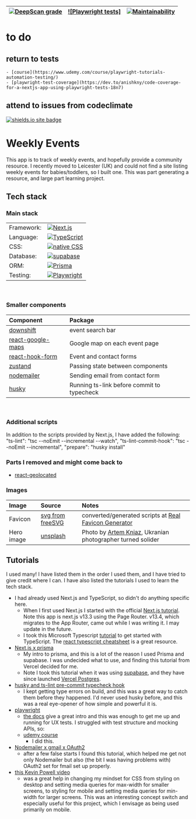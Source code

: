 | [![DeepScan grade](https://deepscan.io/api/teams/21109/projects/24531/branches/757226/badge/grade.svg)](https://deepscan.io/dashboard#view=project&tid=21109&pid=24531&bid=757226) | [![Playwright tests]](https://github.com/ccozens/weekly_events/actions/workflows/playwright.yml/badge.svg) | [![Maintainability](https://api.codeclimate.com/v1/badges/263399b727da56252285/maintainability)](https://codeclimate.com/github/ccozens/weekly_events/maintainability) |
| :--------------------------------------------------------------------------------------------------------------------------------------------------------------------------------: | :------------------------------------------------------------------------------------------------------: | :--------------------------------------------------------------------------------------------------------------------------------------------------------------------: |

# to do

## return to tests

    - [course](https://www.udemy.com/course/playwright-tutorials-automation-testing/)
    - [playwright-test-coverage](https://dev.to/anishkny/code-coverage-for-a-nextjs-app-using-playwright-tests-18n7)

## attend to issues from codeclimate

[![shields.io site badge](https://img.shields.io/badge/live%20site-www.weeklyevents.info-yellowgreen?style=for-the-badge&logo=appveyor.svg)](https://www.weeklyevents.info/)

# Weekly Events

This app is to track of weekly events, and hopefully provide a community resource. I recently moved to Leicester (UK) and could not find a site listing weekly events for babies/toddlers, so I built one. This was part generating a resource, and large part learning project.

## Tech stack

### Main stack

|            |                                                                                                                                                                                                                                                                                                                                                     |
| :--------- | :-------------------------------------------------------------------------------------------------------------------------------------------------------------------------------------------------------------------------------------------------------------------------------------------------------------------------------------------------- |
| Framework: | [![Next.js](https://img.shields.io/badge/next.js-000000?style=for-the-badge&logo=nextdotjs&logoColor=white)](https://nextjs.org/)                                                                                                                                                                                                                   |
| Language:  | [![TypeScript](https://img.shields.io/badge/TypeScript-007ACC?style=for-the-badge&logo=typescript&logoColor=white)](https://www.typescriptlang.org/)                                                                                                                                                                                                |
| CSS:       | [![native CSS](https://camo.githubusercontent.com/3a0f693cfa032ea4404e8e02d485599bd0d192282b921026e89d271aaa3d7565/68747470733a2f2f696d672e736869656c64732e696f2f62616467652f435353332d3135373242363f7374796c653d666f722d7468652d6261646765266c6f676f3d63737333266c6f676f436f6c6f723d7768697465)](https://developer.mozilla.org/en-US/docs/Web/CSS) |
| Database:  | [![supabase](https://img.shields.io/badge/Supabase-3ECF8E?style=for-the-badge&logo=supabase&logoColor=brightgreen&color=black)](https://supabase.com/)                                                                                                                                                                                              |
| ORM:       | [![Prisma](https://shields.io/badge/Prisma-2D3748?style=for-the-badge&logo=prisma)](https://www.prisma.io/)                                                                                                                                                                                                                                         |
| Testing:   | [![Playwright](https://img.shields.io/badge/Playwright-45ba4b?style=for-the-badge&logo=Playwright&logoColor=white)](https://playwright.dev/)                                                                                                                                                                                                        |

<br>
  
### Smaller components

| Component                                                            | Package                                    |
| :------------------------------------------------------------------- | :----------------------------------------- |
| [downshift](https://www.downshift-js.com/)                           | event search bar                           |
| [react-google-maps](https://react-google-maps-api-docs.netlify.app/) | Google map on each event page              |
| [react-hook-form](https://react-hook-form.com/)                      | Event and contact forms                    |
| [zustand](https://github.com/pmndrs/zustand)                         | Passing state between components           |
| [nodemailer](https://nodemailer.com/about/)                          | Sending email from contact form            |
| [husky](https://typicode.github.io/husky/)                           | Running ts-link before commit to typecheck |

<br>

### Additional scripts

In addition to the scripts provided by Next.js, I have added the following:
"ts-lint": "tsc --noEmit --incremental --watch",
"ts-lint-commit-hook": "tsc --noEmit --incremental",
"prepare": "husky install"

### Parts I removed and might come back to

- [react-geolocated](https://github.com/no23reason/react-geolocated)

### Images

| Image      | Source                                                       | Notes                                                                                           |
| :--------- | :----------------------------------------------------------- | :---------------------------------------------------------------------------------------------- |
| Favicon    | [svg from freeSVG](https://freesvg.org/cartoon-kids-playing) | converted/generated scripts at [Real Favicon Generator](realfavicongenerator.net)               |
| Hero image | [unsplash](https://unsplash.com/photos/DqgMHzeio7g)          | Photo by [Artem Kniaz](https://unsplash.com/@artem_kniaz), Ukranian photographer turned solider |

## Tutorials

I used many! I have listed them in the order I used them, and I have tried to give credit where I can. I have also listed the tutorials I used to learn the tech stack.

- I had already used Next.js and TypeScript, so didn't do anything specific here.
  - When I first used Next.js I started with the official [Next.js tutorial](https://nextjs.org/learn/basics/create-nextjs-app). Note this app is next.js v13.3 using the Page Router. v13.4, which migrates to the App Router, came out while I was writing it. I may update in the future.
  - I took this Microsoft Typescript [tutorial](https://docs.microsoft.com/en-us/learn/modules/typescript-get-started/) to get started with TypeScript. The [react typescript cheatsheet](https://react-typescript-cheatsheet.netlify.app/) is a great resource.
- [Next.js x prisma](https://vercel.com/guides/nextjs-prisma-postgres)
  - My intro to prisma, and this is a lot of the reason I used Prisma and supabase. I was undecided what to use, and finding this tutorial from Vercel decided for me.
  - Note I took this tutorial when it was using [supabase](www.supabase.com), and they have since launched [Vercel Postgres](https://vercel.com/storage/postgres).
- [husky and ts-lint pre-commit typecheck hook](https://javascript.plainenglish.io/catch-typescript-errors-in-nextjs-before-building-your-app-df129682ee5c)
  - I kept getting type errors on build, and this was a great way to catch them before they happened. I'd never used husky before, and this was a real eye-opener of how simple and powerful it is.
- [playwright](www.playwright.dev)
  - [the docs](https://playwright.dev/docs/intro) give a great intro and this was enough to get me up and running for UX tests. I struggled with test structure and mocking APIs, so:
  - [udemy course](https://www.udemy.com/course/playwright-tutorials-automation-testing/)
    - I did this.
- [Nodemailer x gmail x OAuth2](https://dev.to/chandrapantachhetri/sending-emails-securely-using-node-js-nodemailer-smtp-gmail-and-oauth2-g3a)
  - after a few false starts I found this tutorial, which helped me get not only Nodemailer but also (the bit I was having problems with) OAuth2 set for fmail set up properly.
- [this Kevin Powell video](https://www.youtube.com/watch?v=VQraviuwbzU)
  - was a great help in changing my mindset for CSS from styling on desktop and setting media queries for max-width for smaller screens, to styling for mobile and setting media queries for min-width for larger screens. This was an interesting concept switch and especially useful for this project, which I envisage as being used primarily on mobile.
